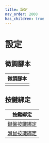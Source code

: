 ```yaml
---
title: 設定
nav_order: 2000
has_children: true
---
```



# 設定


## 微調腳本

| 微調腳本 |
| --- |
|  |


## 按鍵綁定

| 按鍵綁定 |
| --- |
| [鍵盤按鍵綁定](https://samwhelp.github.io/note-about-fedora-gnome-shell/read/config/keybind.html) |
| [滑鼠按鍵綁定](https://samwhelp.github.io/note-about-fedora-gnome-shell/read/config/mousebind.html) |
